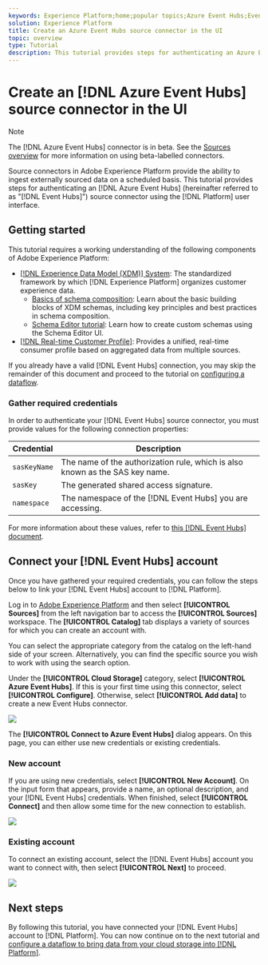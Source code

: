 ```yaml
---
keywords: Experience Platform;home;popular topics;Azure Event Hubs;Event Hubs;azure event hubs
solution: Experience Platform
title: Create an Azure Event Hubs source connector in the UI
topic: overview
type: Tutorial
description: This tutorial provides steps for authenticating an Azure Event Hubs (hereinafter referred to as "Event Hubs") source connector using the Platform user interface.
---
```


# Create an [!DNL Azure Event Hubs] source connector in the UI

>[!NOTE]
>
> The [!DNL Azure Event Hubs] connector is in beta. See the [Sources overview](../../../../home.md#terms-and-conditions) for more information on using beta-labelled connectors.

Source connectors in Adobe Experience Platform provide the ability to ingest externally sourced data on a scheduled basis. This tutorial provides steps for authenticating an [!DNL Azure Event Hubs] (hereinafter referred to as "[!DNL Event Hubs]") source connector using the [!DNL Platform] user interface.

## Getting started

This tutorial requires a working understanding of the following components of Adobe Experience Platform:

-   [[!DNL Experience Data Model (XDM)] System](../../../../../xdm/home.md): The standardized framework by which [!DNL Experience Platform] organizes customer experience data.
    -   [Basics of schema composition](../../../../../xdm/schema/composition.md): Learn about the basic building blocks of XDM schemas, including key principles and best practices in schema composition.
    -   [Schema Editor tutorial](../../../../../xdm/tutorials/create-schema-ui.md): Learn how to create custom schemas using the Schema Editor UI.
-   [[!DNL Real-time Customer Profile]](../../../../../profile/home.md): Provides a unified, real-time consumer profile based on aggregated data from multiple sources.

If you already have a valid [!DNL Event Hubs] connection, you may skip the remainder of this document and proceed to the tutorial on [configuring a dataflow](../../dataflow/streaming/cloud-storage-streaming.md).

### Gather required credentials

In order to authenticate your [!DNL Event Hubs] source connector, you must provide values for the following connection properties:

| Credential | Description |
| ---------- | ----------- |
| `sasKeyName` | The name of the authorization rule, which is also known as the SAS key name. |
| `sasKey` | The generated shared access signature. |
| `namespace` | The namespace of the [!DNL Event Hubs] you are accessing. |

For more information about these values, refer to [this [!DNL Event Hubs] document](https://docs.microsoft.com/en-us/azure/event-hubs/authenticate-shared-access-signature).

## Connect your [!DNL Event Hubs] account

Once you have gathered your required credentials, you can follow the steps below to link your [!DNL Event Hubs] account to [!DNL Platform].

Log in to [Adobe Experience Platform](https://platform.adobe.com) and then select **[!UICONTROL Sources]** from the left navigation bar to access the **[!UICONTROL Sources]** workspace. The **[!UICONTROL Catalog]** tab displays a variety of sources for which you can create an account with.

You can select the appropriate category from the catalog on the left-hand side of your screen. Alternatively, you can find the specific source you wish to work with using the search option.

Under the **[!UICONTROL Cloud Storage]** category, select **[!UICONTROL Azure Event Hubs]**. If this is your first time using this connector, select **[!UICONTROL Configure]**. Otherwise, select **[!UICONTROL Add data]** to create a new Event Hubs connector.

![](../../../../images/tutorials/create/eventhub/catalog.png)

The **[!UICONTROL Connect to Azure Event Hubs]** dialog appears. On this page, you can either use new credentials or existing credentials. 

### New account

If you are using new credentials, select **[!UICONTROL New Account]**. On the input form that appears, provide a name, an optional description, and your [!DNL Event Hubs] credentials. When finished, select **[!UICONTROL Connect]** and then allow some time for the new connection to establish.

![](../../../../images/tutorials/create/eventhub/new.png)

### Existing account

To connect an existing account, select the [!DNL Event Hubs] account you want to connect with, then select **[!UICONTROL Next]** to proceed.

![](../../../../images/tutorials/create/eventhub/existing.png)

## Next steps

By following this tutorial, you have connected your [!DNL Event Hubs] account to [!DNL Platform]. You can now continue on to the next tutorial and [configure a dataflow to bring data from your cloud storage into [!DNL Platform]](../../dataflow/streaming/cloud-storage-streaming.md).